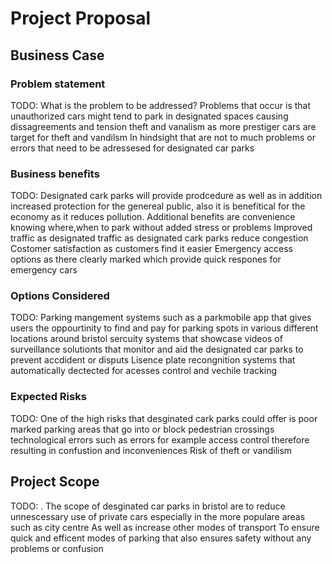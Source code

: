# Project Proposal

## Business Case

### Problem statement
TODO: 
What is the problem to be addressed?
Problems that occur is that unauthorized cars might tend to park in designated spaces causing dissagreements and tension
theft and vanalism as more prestiger cars are target for theft and vandilsm
In hindsight that are not to much problems or errors that need to be adressesed for designated car parks 
### Business benefits
TODO: 
Designated cark parks will provide prodcedure as well as in addition increased protection for the genereal public, also it is benefitical for the economy as it reduces pollution.
Additional benefits are convenience knowing where,when to park without added stress or problems
Improved traffic as designated traffic as designated cark parks reduce congestion
Costomer satisfaction as customers find it easier 
Emergency access options as there clearly marked which provide quick respones for emergency cars
### Options Considered
TODO: 
Parking mangement systems such as a parkmobile app that gives users the oppourtinity to find and pay for parking spots in various different locations around bristol
sercuity systems that showcase videos of surveillance solutionts that monitor and aid the designated car parks to prevent accdident or disputs
Lisence plate recongnition systems that automatically dectected for acesses control and vechile tracking
### Expected Risks
TODO: 
One of the high risks that desginated cark parks could offer is poor marked parking areas that go into or block pedestrian crossings 
technological errors such as errors for example access control therefore resulting in confustion and inconveniences
Risk of theft or vandilism 
## Project Scope
TODO: .
The scope of desginated car parks in bristol are to reduce unnescessary use of private cars especially in the more populare areas such as city centre 
As well as increase other modes of transport 
To ensure quick and efficent modes of parking that also ensures safety without any problems or confusion 
